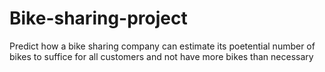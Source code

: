 # Bike-sharing-project

Predict how a bike sharing company can estimate its poetential number of bikes to suffice for all customers and not have more bikes than necessary
